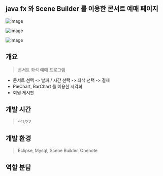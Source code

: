 ## java fx 와 Scene Builder 를 이용한 콘서트 예매 페이지 

![image](https://user-images.githubusercontent.com/30681841/141245116-7fb778d9-abf4-4724-9932-ae2ffb132545.png)

![image](https://user-images.githubusercontent.com/30681841/141226443-9772d88d-25b5-4bdc-9f6f-51321e1c1fa1.png)

![image](https://user-images.githubusercontent.com/30681841/141231627-ceddd2f7-7277-4645-a1f2-3496e2650a3d.png)



## 개요
> 콘서트 좌석 예매 프로그램

- 콘서트 선택 -> 날짜 / 시간 선택 -> 좌석 선택 -> 결제 
- PieChart, BarChart 를 이용한 시각화
- 회원 게시판


## 개발 시간

> ~11/22

## 개발 환경

> Eclipse, Mysql, Scene Builder, Onenote 

## 역할 분담

